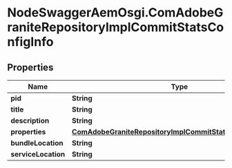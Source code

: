 # NodeSwaggerAemOsgi.ComAdobeGraniteRepositoryImplCommitStatsConfigInfo

## Properties

Name | Type | Description | Notes
------------ | ------------- | ------------- | -------------
**pid** | **String** |  | [optional] 
**title** | **String** |  | [optional] 
**description** | **String** |  | [optional] 
**properties** | [**ComAdobeGraniteRepositoryImplCommitStatsConfigProperties**](ComAdobeGraniteRepositoryImplCommitStatsConfigProperties.md) |  | [optional] 
**bundleLocation** | **String** |  | [optional] 
**serviceLocation** | **String** |  | [optional] 


